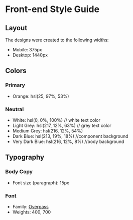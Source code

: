 # Front-end Style Guide

## Layout

The designs were created to the following widths:

- Mobile: 375px
- Desktop: 1440px

## Colors

### Primary

- Orange: hsl(25, 97%, 53%)

### Neutral

- White: hsl(0, 0%, 100%) // white text color
- Light Grey: hsl(217, 12%, 63%) // grey text color
- Medium Grey: hsl(216, 12%, 54%) 
- Dark Blue: hsl(213, 19%, 18%) //component background
- Very Dark Blue: hsl(216, 12%, 8%) //body background

## Typography

### Body Copy

- Font size (paragraph): 15px

### Font

- Family: [Overpass](https://fonts.google.com/specimen/Overpass)
- Weights: 400, 700

